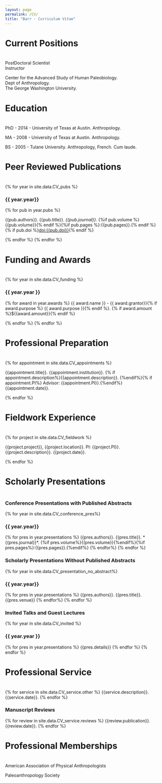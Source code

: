 ```yaml
---
layout: page
permalink: /CV/
title: "Barr - Curriculum Vitae"
---
```


<h1 style="padding-bottom:20px;">Current Positions</h1>

PostDoctoral Scientist<br>Instructor

Center for the Advanced Study of Human Paleobiology.<br>Dept of Anthropology.<br>The George Washington University. 

<h1 style="padding-bottom:20px;">Education</h1>

PhD - 2014 - University of Texas at Austin. Anthropology.

MA - 2008 - University of Texas at Austin. Anthropology. 

BS - 2005 - Tulane University. Anthropology, French. Cum laude.

<h1 style="padding-bottom:20px;">Peer Reviewed Publications</h1>

{% for year in site.data.CV_pubs %}
<h3>{{ year.year}}</h3>
{% for pub in year.pubs %}

{{pub.authors}}. {{pub.title}}. *{{pub.journal}}*. {%if pub.volume %}{{pub.volume}}{% endif %}{%if pub.pages %}:{{pub.pages}}.{% endif %} {% if pub.doi %}[doi:{{pub.doi}}](http://dx.doi.org/{{pub.doi}}){% endif %}

{% endfor %}
{% endfor %}



<h1 style="padding-bottom:20px;">Funding and Awards</h1>

{% for year in site.data.CV_funding %}
<h3>{{ year.year }}</h3>
{% for award in year.awards %}
{{ award.name }} - {{ award.grantor}}{% if award.purpose %} {{ award.purpose }}{% endif %}. {% if award.amount %}${{award.amount}}{% endif %}

{% endfor %}
{% endfor %}

<h1 style="padding-bottom:20px;">Professional Preparation</h1>

{% for appointment in site.data.CV_appointments %}

{{appointment.title}}. {{appointment.institution}}. {% if appointment.description%}{{appointment.description}}. {%endif%}{% if appointment.PI%} Advisor: {{appointment.PI}}.{%endif%} {{appointment.date}}.

{% endfor %}

<h1 style="padding-bottom:20px;">Fieldwork Experience</h1>

{% for project in site.data.CV_fieldwork %}

{{project.project}}, {{project.location}}. PI: {{project.PI}}. {{project.description}}. {{project.date}}.

{% endfor %}

<h1 style="padding-bottom:20px;">Scholarly Presentations</h1>

<h3>Conference Presentations with Published Abstracts</h3>
{% for year in site.data.CV_conference_pres%}
<h3>{{ year.year}}</h3>
{% for pres in year.presentations %}
{{pres.authors}}. {{pres.title}}. *{{pres.journal}}*. {%if pres.volume%}{{pres.volume}}{%endif%}{%if pres.pages%}:{{pres.pages}}.{%endif%}
{% endfor%}
{% endfor %}

<h3>Scholarly Presentations Without Published Abstracts</h3>
{% for year in site.data.CV_presentation_no_abstract%}
<h3>{{ year.year}}</h3>
{% for pres in year.presentations %}
{{pres.authors}}. {{pres.title}}. {{pres.venue}}
{% endfor%}
{% endfor %}

<h3>Invited Talks and Guest Lectures</h3>
{% for year in site.data.CV_invited %}
<h3>{{ year.year }}</h3>
{% for pres in year.presentations %}
{{pres.details}}
{% endfor %}
{% endfor %}

<h1 style="padding-bottom:20px;">Professional Service</h1>

{% for service in site.data.CV_service.other %}
{{service.description}}. {{service.date}}.
{% endfor %}

<h3>Manuscript Reviews</h3>
{% for review in site.data.CV_service.reviews %}
{{review.publication}}. {{review.date}}.
{% endfor %}

<h1 style="padding-bottom:20px;">Professional Memberships</h1>

American Association of Physical Anthropologists

Paleoanthropology Society
